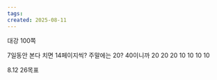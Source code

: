 ```yaml
---
tags: 
created: 2025-08-11
---
```

대강 100쪽

7일동안 본다 치면 14페이지씩? 주말에는 20? 40이니까
20 20 20 10 10 10 10

8.12 26목표